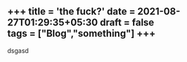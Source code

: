 +++
title = 'the fuck?' 
date = 2021-08-27T01:29:35+05:30
draft = false   
tags = ["Blog","something"]
+++  
--- 
dsgasd